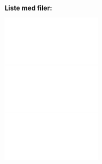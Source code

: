 ## Liste med filer:  
![](NodeMCU_data.pdf "NodeMCU")  
![Billeder/61UlnQP+VjL._AC_SL1500_.jpg](PIR-sensor_data.pdf "PIR-sensor")  
![Billeder/ws2812_neopixel_stick_rgb_1.jpg](Neopixel_data.pdf "Neopixel")  

